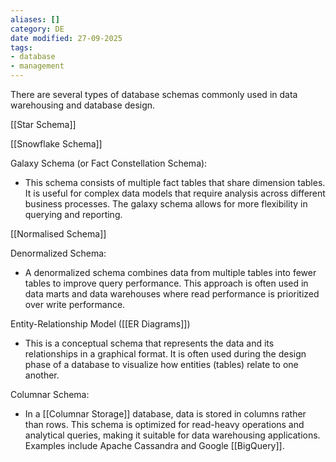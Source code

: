 ```yaml
---
aliases: []
category: DE
date modified: 27-09-2025
tags:
- database
- management
---
```

There are several types of database schemas commonly used in data warehousing and database design.

[[Star Schema]]

[[Snowflake Schema]]

Galaxy Schema (or Fact Constellation Schema):
   - This schema consists of multiple fact tables that share dimension tables. It is useful for complex data models that require analysis across different business processes. The galaxy schema allows for more flexibility in querying and reporting.

[[Normalised Schema]]

Denormalized Schema:
   - A denormalized schema combines data from multiple tables into fewer tables to improve query performance. This approach is often used in data marts and data warehouses where read performance is prioritized over write performance.

Entity-Relationship Model ([[ER Diagrams]])
   - This is a conceptual schema that represents the data and its relationships in a graphical format. It is often used during the design phase of a database to visualize how entities (tables) relate to one another.

Columnar Schema:
   - In a [[Columnar Storage]] database, data is stored in columns rather than rows. This schema is optimized for read-heavy operations and analytical queries, making it suitable for data warehousing applications. Examples include Apache Cassandra and Google [[BigQuery]].

